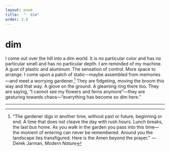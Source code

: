 ```yaml
---
layout: poem
title:  "· dim"
order: 3.8
---
```


# dim

I come out over the hill into a dim world. It is no particular color and has no particular smell and has no particular depth. I am reminded of my machine. A gust of plastic and aluminum. The sensation of control. More space to arrange. I come upon a patch of static—maybe assembled from memories—and meet a worrying gardener.[^31] They are fidgeting, moving the broom this way and that way. A glove on the ground. A gleaming ring there too. They are saying, “I cannot see my flowers and ferns anymore”—they are gesturing towards chaos—“everything has become so dim here.”

----

[^31]: “The gardener digs in another time, without past or future, beginning or end. A time that does not cleave the day with rush hours. Lunch breaks, the last bus home. As you walk in the garden you pass into this time—the moment of entering can never be remembered. Around you the landscape lies transfigured. Here is the Amen beyond the prayer.”  —Derek Jarman, *Modern Nature*
